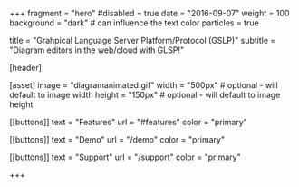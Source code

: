 +++
fragment = "hero"
#disabled = true
date = "2016-09-07"
weight = 100
background = "dark" # can influence the text color
particles = true

title = "Grahpical Language Server Platform/Protocol (GSLP)"
subtitle = "Diagram editors in the web/cloud with GLSP!"

[header]
  

[asset]
  image = "diagramanimated.gif"
  width = "500px" # optional - will default to image width
  height = "150px" # optional - will default to image height

[[buttons]]
  text = "Features"
  url = "#features"
  color = "primary"

[[buttons]]
  text = "Demo"
  url = "/demo"
  color = "primary"

[[buttons]]
  text = "Support"
  url = "/support"
  color = "primary"

+++